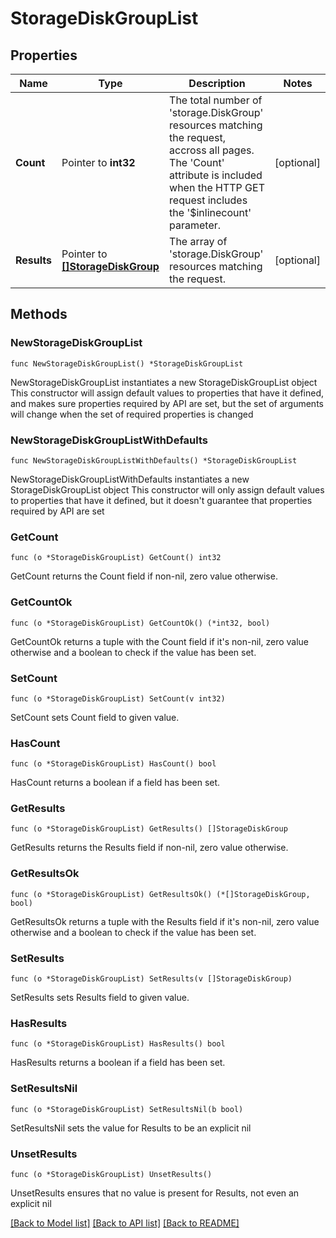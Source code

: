 # StorageDiskGroupList

## Properties

Name | Type | Description | Notes
------------ | ------------- | ------------- | -------------
**Count** | Pointer to **int32** | The total number of &#39;storage.DiskGroup&#39; resources matching the request, accross all pages. The &#39;Count&#39; attribute is included when the HTTP GET request includes the &#39;$inlinecount&#39; parameter. | [optional] 
**Results** | Pointer to [**[]StorageDiskGroup**](StorageDiskGroup.md) | The array of &#39;storage.DiskGroup&#39; resources matching the request. | [optional] 

## Methods

### NewStorageDiskGroupList

`func NewStorageDiskGroupList() *StorageDiskGroupList`

NewStorageDiskGroupList instantiates a new StorageDiskGroupList object
This constructor will assign default values to properties that have it defined,
and makes sure properties required by API are set, but the set of arguments
will change when the set of required properties is changed

### NewStorageDiskGroupListWithDefaults

`func NewStorageDiskGroupListWithDefaults() *StorageDiskGroupList`

NewStorageDiskGroupListWithDefaults instantiates a new StorageDiskGroupList object
This constructor will only assign default values to properties that have it defined,
but it doesn't guarantee that properties required by API are set

### GetCount

`func (o *StorageDiskGroupList) GetCount() int32`

GetCount returns the Count field if non-nil, zero value otherwise.

### GetCountOk

`func (o *StorageDiskGroupList) GetCountOk() (*int32, bool)`

GetCountOk returns a tuple with the Count field if it's non-nil, zero value otherwise
and a boolean to check if the value has been set.

### SetCount

`func (o *StorageDiskGroupList) SetCount(v int32)`

SetCount sets Count field to given value.

### HasCount

`func (o *StorageDiskGroupList) HasCount() bool`

HasCount returns a boolean if a field has been set.

### GetResults

`func (o *StorageDiskGroupList) GetResults() []StorageDiskGroup`

GetResults returns the Results field if non-nil, zero value otherwise.

### GetResultsOk

`func (o *StorageDiskGroupList) GetResultsOk() (*[]StorageDiskGroup, bool)`

GetResultsOk returns a tuple with the Results field if it's non-nil, zero value otherwise
and a boolean to check if the value has been set.

### SetResults

`func (o *StorageDiskGroupList) SetResults(v []StorageDiskGroup)`

SetResults sets Results field to given value.

### HasResults

`func (o *StorageDiskGroupList) HasResults() bool`

HasResults returns a boolean if a field has been set.

### SetResultsNil

`func (o *StorageDiskGroupList) SetResultsNil(b bool)`

 SetResultsNil sets the value for Results to be an explicit nil

### UnsetResults
`func (o *StorageDiskGroupList) UnsetResults()`

UnsetResults ensures that no value is present for Results, not even an explicit nil

[[Back to Model list]](../README.md#documentation-for-models) [[Back to API list]](../README.md#documentation-for-api-endpoints) [[Back to README]](../README.md)


